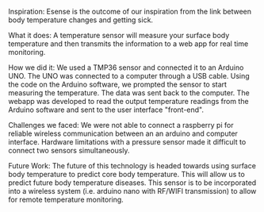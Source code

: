 Inspiration:
Esense is the outcome of our inspiration from the link between body temperature changes and getting sick.

What it does:
A temperature sensor will measure your surface body temperature and then transmits the information to a web app for real time monitoring.

How we did it:
We used a TMP36 sensor and connected it to an Arduino UNO. The UNO was connected to a computer through a USB cable. Using the code on the Arduino software, we prompted the sensor to start measuring the temperature. The data was sent back to the computer. The webapp was developed to read the output temperature readings from the Arduino software and sent to the user interface "front-end".

Challenges we faced:
We were not able to connect a raspberry pi for reliable wireless communication between an an arduino and computer interface. Hardware limitations with a pressure sensor made it difficult to connect two sensors simultaneously.

Future Work:
The future of this technology is headed towards using surface body temperature to predict core body temperature. This will allow us to predict future body temperature diseases. This sensor is to be incorporated into a wireless system (i.e. arduino nano with RF/WIFI transmission) to allow for remote temperature monitoring.
